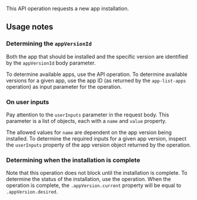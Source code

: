 This API operation requests a new app installation.

## Usage notes

### Determining the `appVersionId`

Both the app that should be installed and the specific version are identified by the `appVersionId` body parameter.

To determine available apps, use the <OperationLink tag="App" operation="app-list-apps" /> API operation. To determine available versions for a given app, use the app ID (as returned by the `app-list-apps` operation) as input parameter for the <OperationLink tag="App" operation="app-list-appversions" /> operation.

### On user inputs

Pay attention to the `userInputs` parameter in the request body. This parameter is a list of objects, each with a `name` and `value` property.

The allowed values for `name` are dependent on the app version being installed. To determine the required inputs for a given app version, inspect the `userInputs` property of the app version object returned by the <OperationLink tag="App" operation="app-list-appversions" /> operation.

### Determining when the installation is complete

Note that this operation does not block until the installation is complete. To determine the status of the installation, use the <OperationLink tag="App" operation="app-get-appinstallation" /> operation. When the operation is complete, the `.appVersion.current` property will be equal to `.appVersion.desired`.
